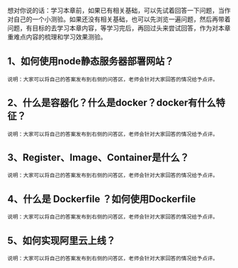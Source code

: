 想对你说的话：学习本章前，如果已有相关基础，可以先试着回答一下问题，当作对自己的一个小测验。如果还没有相关基础，也可以先浏览一遍问题，然后再带着问题，有目标的去学习本章内容，等学习完后，再回过头来尝试回答，作为对本章重难点内容的梳理和学习效果测验。

## 1、如何使用node静态服务器部署网站？
```
说明：大家可以将自己的答案发布到右侧的问答区，老师会针对大家回答的情况给予点评。

```

## 2、什么是容器化？什么是docker？docker有什么特征？
```
说明：大家可以将自己的答案发布到右侧的问答区，老师会针对大家回答的情况给予点评。

```

## 3、Register、Image、Container是什么？
```
说明：大家可以将自己的答案发布到右侧的问答区，老师会针对大家回答的情况给予点评。

```

## 4、什么是 Dockerfile ？如何使用Dockerfile 
```
说明：大家可以将自己的答案发布到右侧的问答区，老师会针对大家回答的情况给予点评。

```

## 5、如何实现阿里云上线？
```
说明：大家可以将自己的答案发布到右侧的问答区，老师会针对大家回答的情况给予点评。

```
